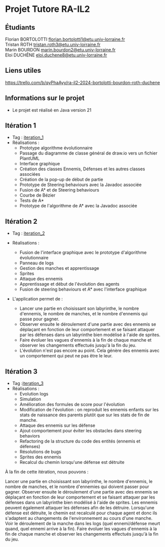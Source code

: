 # Projet Tutore RA-IL2
## Étudiants
Florian BORTOLOTTI florian.bortolotti1@etu.univ-lorraine.fr \
Tristan ROTH tristan.roth3@etu.univ-lorraine.fr \
Marin BOURDON marin.bourdon2@etu.univ-lorraine.fr \
Eloi DUCHÊNE eloi.duchene8@etu.univ-lorraine.fr 
## Liens utiles
https://trello.com/b/qyPhaAyy/ra-il2-2024-bortolotti-bourdon-roth-duchene

## Informations sur le projet
 - Le projet est réalisé en Java version 21

## Itération 1 
 - Tag : [iteration_1](https://github.com/ED54000/Projet_Tutore_RA-IL2_BOURDON_BORTOLOTTI_ROTH_DUCHENE/releases/tag/It%C3%A9ration_1)
 - Réalisations :
     - Prototype algorithme évolutionnaire 
	 - Passage du diagramme de classe général de draw.io vers un fichier PlantUML
     - Interface graphique
	 - Création des classes Ennemis, Défenses et les autres classes associées
	 - Création de la pop-up de début de partie
	 - Prototype de Steering behaviours avec la Javadoc associée 
	 - Fusion de A* et de Steering behaviours
	 - Courbe de Bézier
	 - Tests de A*
     - Prototype de l'algorithme de A* avec la Javadoc associée
    
## Itération 2 
- Tag : [iteration_2](https://github.com/ED54000/Projet_Tutore_RA-IL2_BOURDON_BORTOLOTTI_ROTH_DUCHENE/releases/tag/It%C3%A9ration_2)
- Réalisations :
  - Fusion de l'interface graphique avec le prototype d'algorithme évolutionnaire
  - Panneau de logs
  - Gestion des manches et apprentissage
  - Sprites
  - Attaque des ennemis
  - Apprentissage et début de l'évolution des agents
  - Fusion de steering behaviours et A* avec l'interface graphique

- L'application permet de : 
	- Lancer une partie en choisissant son labyrinthe, le nombre d'ennemis, le nombre de manches, et le nombre d'ennemis qui passe pour gagner.
	- Observer ensuite le déroulement d'une partie avec des ennemis se déplaçant en fonction de leur comportement et se faisant attaquer par les défenses dans un labyrinthe bien modélisé à l'aide de sprites.
	- Faire évoluer les vagues d'ennemis à la fin de chaque manche et observer les changements effectués jusqu'à la fin du jeu.
 	- L'évolution n'est pas encore au point. Cela génère des ennemis avec un comportement qui peut ne pas être le leur. 
 ## Itération 3 
 - Tag :[iteration_3](https://github.com/ED54000/Projet_Tutore_RA-IL2_BOURDON_BORTOLOTTI_ROTH_DUCHENE/releases/tag/It%C3%A9ration_3)
- Réalisations : 
	- Evolution logs
	- Simulation 
	- Amélioration des formules de score pour l'évolution
	- Modification de l'évolution : on reproduit les ennemis enfants sur les stats de naissance des parents plutôt que sur les stats de fin de manche.
	- Attaque des ennemis sur les défense
	- Ajout comportement pour éviter les obstacles dans steering behaviors
	- Refactoring de la structure du code des entités (ennemis et défenses)
	- Résolutions de bugs
	- Sprites des ennemis
	- Recalcul du chemin lorsqu'une défense est détruite 

À la fin de cette itération, nous pouvons : 

Lancer une partie en choisissant son labyrinthe, le nombre d'ennemis, le nombre de manches, et le nombre d'ennemies qui doivent passer pour gagner.
Observer ensuite le déroulement d'une partie avec des ennemis se déplaçant en fonction de leur comportement et se faisant attaquer par les défenses dans un labyrinthe bien modélisé à l'aide de sprites. Les ennemis peuvent également attaquer les défenses afin de les détruire. Lorsqu'une défense est détruite, le chemin est recalculé pour chaque agent et donc ils s'adaptent au changements de l'environnement au cours d'une manche. Voir le déroulement de la manche dans les logs (quel ennemi/défense meurt quand, quel ennemi arrive à la fin). 
Faire évoluer les vagues d'ennemis à la fin de chaque manche et observer les changements effectués jusqu'à la fin du jeu.
